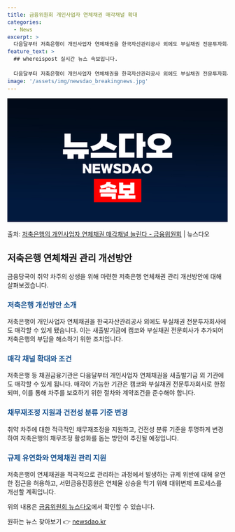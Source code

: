 ```yaml
---
title: 금융위원회 개인사업자 연체채권 매각채널 확대
categories:
  - News
excerpt: >
  다음달부터 저축은행이 개인사업자 연체채권을 한국자산관리공사 외에도 부실채권 전문투자회사에도 매각할 수 있게 …
feature_text: >
  ## whereispost 실시간 뉴스 속보입니다.

  다음달부터 저축은행이 개인사업자 연체채권을 한국자산관리공사 외에도 부실채권 전문투자회사에도 매각할 수 있게 …
image: '/assets/img/newsdao_breakingnews.jpg'
---
```


![뉴스다오 속보](/assets/img/newsdao_breakingnews.jpg)

<p>출처: <a href="https://newsdao.kr/3069" rel="dofollow">저축은행의 개인사업자 연체채권 매각채널 늘린다 - 금융위원회</a> | 뉴스다오</p>

<h2 data-ke-size="size26">저축은행 연체채권 관리 개선방안</h2>
<p data-ke-size="size16">금융당국이 취약 차주의 상생을 위해 마련한 저축은행 연체채권 관리 개선방안에 대해 살펴보겠습니다.</p>

<h3><b><span style="color: #1a5490;">저축은행 개선방안 소개</span></b></h3>
<p data-ke-size="size16">저축은행이 개인사업자 연체채권을 한국자산관리공사 외에도 부실채권 전문투자회사에도 매각할 수 있게 됐습니다. 이는 새출발기금에 캠코와 부실채권 전문회사가 추가되어 저축은행의 부담을 해소하기 위한 조치입니다.</p>

<h3><b><span style="color: #1a5490;">매각 채널 확대와 조건</span></b></h3>
<p data-ke-size="size16">저축은행 등 채권금융기관은 다음달부터 개인사업자 연체채권을 새출발기금 외 기관에도 매각할 수 있게 됩니다. 매각이 가능한 기관은 캠코와 부실채권 전문투자회사로 한정되며, 이를 통해 차주를 보호하기 위한 절차와 계약조건을 준수해야 합니다.</p>

<h3><b><span style="color: #1a5490;">채무재조정 지원과 건전성 분류 기준 변경</span></b></h3>
<p data-ke-size="size16">취약 차주에 대한 적극적인 채무재조정을 지원하고, 건전성 분류 기준을 투명하게 변경하여 저축은행의 채무조정 활성화를 돕는 방안이 추진될 예정입니다.</p>

<h3><b><span style="color: #1a5490;">규제 유연화와 연체채권 관리 지원</span></b></h3>
<p data-ke-size="size16">저축은행이 연체채권을 적극적으로 관리하는 과정에서 발생하는 규제 위반에 대해 유연한 접근을 허용하고, 서민금융진흥원은 연체율 상승을 막기 위해 대위변제 프로세스를 개선할 계획입니다.</p>

위의 내용은 <a href="https://newsdao.kr/3069">금융위원회 뉴스다오</a>에서 확인할 수 있습니다. 

원하는 뉴스 찾아보기 👉 <a href="https://newsdao.kr" rel="dofollow">newsdao.kr</a>


